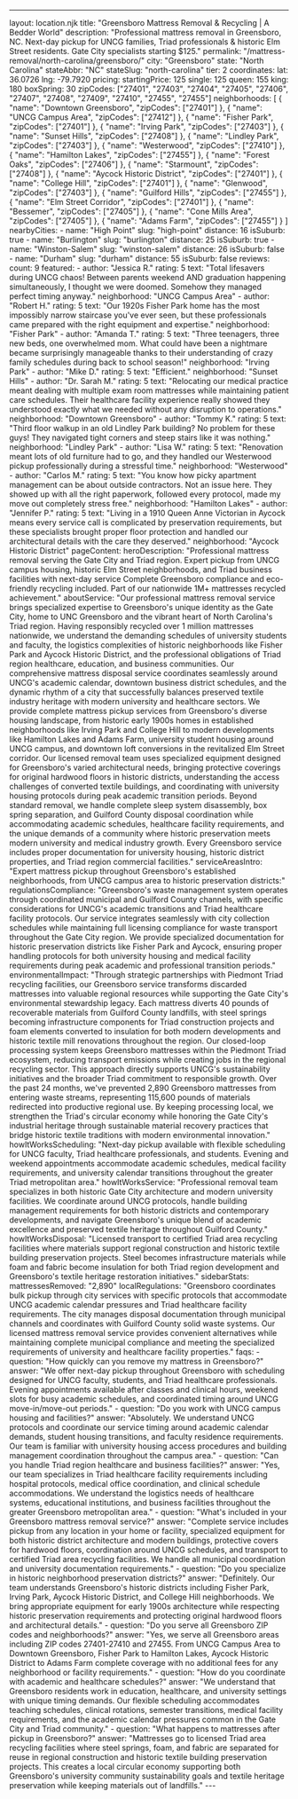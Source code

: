 ---
layout: location.njk
title: "Greensboro Mattress Removal & Recycling | A Bedder World"
description: "Professional mattress removal in Greensboro, NC. Next-day pickup for UNCG families, Triad professionals & historic Elm Street residents. Gate City specialists starting $125."
permalink: "/mattress-removal/north-carolina/greensboro/"
city: "Greensboro" state: "North Carolina" stateAbbr: "NC" stateSlug: "north-carolina" tier: 2 coordinates: lat: 36.0726 lng: -79.7920 pricing: startingPrice: 125 single: 125 queen: 155 king: 180 boxSpring: 30 zipCodes: ["27401", "27403", "27404", "27405", "27406", "27407", "27408", "27409", "27410", "27455", "27455"] neighborhoods: [ { "name": "Downtown Greensboro", "zipCodes": ["27401"] }, { "name": "UNCG Campus Area", "zipCodes": ["27412"] }, { "name": "Fisher Park", "zipCodes": ["27401"] }, { "name": "Irving Park", "zipCodes": ["27403"] }, { "name": "Sunset Hills", "zipCodes": ["27408"] }, { "name": "Lindley Park", "zipCodes": ["27403"] }, { "name": "Westerwood", "zipCodes": ["27410"] }, { "name": "Hamilton Lakes", "zipCodes": ["27455"] }, { "name": "Forest Oaks", "zipCodes": ["27406"] }, { "name": "Starmount", "zipCodes": ["27408"] }, { "name": "Aycock Historic District", "zipCodes": ["27401"] }, { "name": "College Hill", "zipCodes": ["27401"] }, { "name": "Glenwood", "zipCodes": ["27403"] }, { "name": "Guilford Hills", "zipCodes": ["27455"] }, { "name": "Elm Street Corridor", "zipCodes": ["27401"] }, { "name": "Bessemer", "zipCodes": ["27405"] }, { "name": "Cone Mills Area", "zipCodes": ["27405"] }, { "name": "Adams Farm", "zipCodes": ["27455"] } ] nearbyCities: - name: "High Point" slug: "high-point" distance: 16 isSuburb: true - name: "Burlington" slug: "burlington" distance: 25 isSuburb: true - name: "Winston-Salem" slug: "winston-salem" distance: 26 isSuburb: false - name: "Durham" slug: "durham" distance: 55 isSuburb: false reviews: count: 9 featured: - author: "Jessica R." rating: 5 text: "Total lifesavers during UNCG chaos! Between parents weekend AND graduation happening simultaneously, I thought we were doomed. Somehow they managed perfect timing anyway." neighborhood: "UNCG Campus Area" - author: "Robert H." rating: 5 text: "Our 1920s Fisher Park home has the most impossibly narrow staircase you've ever seen, but these professionals came prepared with the right equipment and expertise." neighborhood: "Fisher Park" - author: "Amanda T." rating: 5 text: "Three teenagers, three new beds, one overwhelmed mom. What could have been a nightmare became surprisingly manageable thanks to their understanding of crazy family schedules during back to school season!" neighborhood: "Irving Park" - author: "Mike D." rating: 5 text: "Efficient." neighborhood: "Sunset Hills" - author: "Dr. Sarah M." rating: 5 text: "Relocating our medical practice meant dealing with multiple exam room mattresses while maintaining patient care schedules. Their healthcare facility experience really showed they understood exactly what we needed without any disruption to operations." neighborhood: "Downtown Greensboro" - author: "Tommy K." rating: 5 text: "Third floor walkup in an old Lindley Park building? No problem for these guys! They navigated tight corners and steep stairs like it was nothing." neighborhood: "Lindley Park" - author: "Lisa W." rating: 5 text: "Renovation meant lots of old furniture had to go, and they handled our Westerwood pickup professionally during a stressful time." neighborhood: "Westerwood" - author: "Carlos M." rating: 5 text: "You know how picky apartment management can be about outside contractors. Not an issue here. They showed up with all the right paperwork, followed every protocol, made my move out completely stress free." neighborhood: "Hamilton Lakes" - author: "Jennifer P." rating: 5 text: "Living in a 1910 Queen Anne Victorian in Aycock means every service call is complicated by preservation requirements, but these specialists brought proper floor protection and handled our architectural details with the care they deserved." neighborhood: "Aycock Historic District" pageContent: heroDescription: "Professional mattress removal serving the Gate City and Triad region. Expert pickup from UNCG campus housing, historic Elm Street neighborhoods, and Triad business facilities with next-day service Complete Greensboro compliance and eco-friendly recycling included. Part of our nationwide 1M+ mattresses recycled achievement." aboutService: "Our professional mattress removal service brings specialized expertise to Greensboro's unique identity as the Gate City, home to UNC Greensboro and the vibrant heart of North Carolina's Triad region. Having responsibly recycled over 1 million mattresses nationwide, we understand the demanding schedules of university students and faculty, the logistics complexities of historic neighborhoods like Fisher Park and Aycock Historic District, and the professional obligations of Triad region healthcare, education, and business communities. Our comprehensive mattress disposal service coordinates seamlessly around UNCG's academic calendar, downtown business district schedules, and the dynamic rhythm of a city that successfully balances preserved textile industry heritage with modern university and healthcare sectors. We provide complete mattress pickup services from Greensboro's diverse housing landscape, from historic early 1900s homes in established neighborhoods like Irving Park and College Hill to modern developments like Hamilton Lakes and Adams Farm, university student housing around UNCG campus, and downtown loft conversions in the revitalized Elm Street corridor. Our licensed removal team uses specialized equipment designed for Greensboro's varied architectural needs, bringing protective coverings for original hardwood floors in historic districts, understanding the access challenges of converted textile buildings, and coordinating with university housing protocols during peak academic transition periods. Beyond standard removal, we handle complete sleep system disassembly, box spring separation, and Guilford County disposal coordination while accommodating academic schedules, healthcare facility requirements, and the unique demands of a community where historic preservation meets modern university and medical industry growth. Every Greensboro service includes proper documentation for university housing, historic district properties, and Triad region commercial facilities." serviceAreasIntro: "Expert mattress pickup throughout Greensboro's established neighborhoods, from UNCG campus area to historic preservation districts:" regulationsCompliance: "Greensboro's waste management system operates through coordinated municipal and Guilford County channels, with specific considerations for UNCG's academic transitions and Triad healthcare facility protocols. Our service integrates seamlessly with city collection schedules while maintaining full licensing compliance for waste transport throughout the Gate City region. We provide specialized documentation for historic preservation districts like Fisher Park and Aycock, ensuring proper handling protocols for both university housing and medical facility requirements during peak academic and professional transition periods." environmentalImpact: "Through strategic partnerships with Piedmont Triad recycling facilities, our Greensboro service transforms discarded mattresses into valuable regional resources while supporting the Gate City's environmental stewardship legacy. Each mattress diverts 40 pounds of recoverable materials from Guilford County landfills, with steel springs becoming infrastructure components for Triad construction projects and foam elements converted to insulation for both modern developments and historic textile mill renovations throughout the region. Our closed-loop processing system keeps Greensboro mattresses within the Piedmont Triad ecosystem, reducing transport emissions while creating jobs in the regional recycling sector. This approach directly supports UNCG's sustainability initiatives and the broader Triad commitment to responsible growth. Over the past 24 months, we've prevented 2,890 Greensboro mattresses from entering waste streams, representing 115,600 pounds of materials redirected into productive regional use. By keeping processing local, we strengthen the Triad's circular economy while honoring the Gate City's industrial heritage through sustainable material recovery practices that bridge historic textile traditions with modern environmental innovation." howItWorksScheduling: "Next-day pickup available with flexible scheduling for UNCG faculty, Triad healthcare professionals, and students. Evening and weekend appointments accommodate academic schedules, medical facility requirements, and university calendar transitions throughout the greater Triad metropolitan area." howItWorksService: "Professional removal team specializes in both historic Gate City architecture and modern university facilities. We coordinate around UNCG protocols, handle building management requirements for both historic districts and contemporary developments, and navigate Greensboro's unique blend of academic excellence and preserved textile heritage throughout Guilford County." howItWorksDisposal: "Licensed transport to certified Triad area recycling facilities where materials support regional construction and historic textile building preservation projects. Steel becomes infrastructure materials while foam and fabric become insulation for both Triad region development and Greensboro's textile heritage restoration initiatives." sidebarStats: mattressesRemoved: "2,890" localRegulations: "Greensboro coordinates bulk pickup through city services with specific protocols that accommodate UNCG academic calendar pressures and Triad healthcare facility requirements. The city manages disposal documentation through municipal channels and coordinates with Guilford County solid waste systems. Our licensed mattress removal service provides convenient alternatives while maintaining complete municipal compliance and meeting the specialized requirements of university and healthcare facility properties." faqs: - question: "How quickly can you remove my mattress in Greensboro?" answer: "We offer next-day pickup throughout Greensboro with scheduling designed for UNCG faculty, students, and Triad healthcare professionals. Evening appointments available after classes and clinical hours, weekend slots for busy academic schedules, and coordinated timing around UNCG move-in/move-out periods." - question: "Do you work with UNCG campus housing and facilities?" answer: "Absolutely. We understand UNCG protocols and coordinate our service timing around academic calendar demands, student housing transitions, and faculty residence requirements. Our team is familiar with university housing access procedures and building management coordination throughout the campus area." - question: "Can you handle Triad region healthcare and business facilities?" answer: "Yes, our team specializes in Triad healthcare facility requirements including hospital protocols, medical office coordination, and clinical schedule accommodations. We understand the logistics needs of healthcare systems, educational institutions, and business facilities throughout the greater Greensboro metropolitan area." - question: "What's included in your Greensboro mattress removal service?" answer: "Complete service includes pickup from any location in your home or facility, specialized equipment for both historic district architecture and modern buildings, protective covers for hardwood floors, coordination around UNCG schedules, and transport to certified Triad area recycling facilities. We handle all municipal coordination and university documentation requirements." - question: "Do you specialize in historic neighborhood preservation districts?" answer: "Definitely. Our team understands Greensboro's historic districts including Fisher Park, Irving Park, Aycock Historic District, and College Hill neighborhoods. We bring appropriate equipment for early 1900s architecture while respecting historic preservation requirements and protecting original hardwood floors and architectural details." - question: "Do you serve all Greensboro ZIP codes and neighborhoods?" answer: "Yes, we serve all Greensboro areas including ZIP codes 27401-27410 and 27455. From UNCG Campus Area to Downtown Greensboro, Fisher Park to Hamilton Lakes, Aycock Historic District to Adams Farm complete coverage with no additional fees for any neighborhood or facility requirements." - question: "How do you coordinate with academic and healthcare schedules?" answer: "We understand that Greensboro residents work in education, healthcare, and university settings with unique timing demands. Our flexible scheduling accommodates teaching schedules, clinical rotations, semester transitions, medical facility requirements, and the academic calendar pressures common in the Gate City and Triad community." - question: "What happens to mattresses after pickup in Greensboro?" answer: "Mattresses go to licensed Triad area recycling facilities where steel springs, foam, and fabric are separated for reuse in regional construction and historic textile building preservation projects. This creates a local circular economy supporting both Greensboro's university community sustainability goals and textile heritage preservation while keeping materials out of landfills." ---